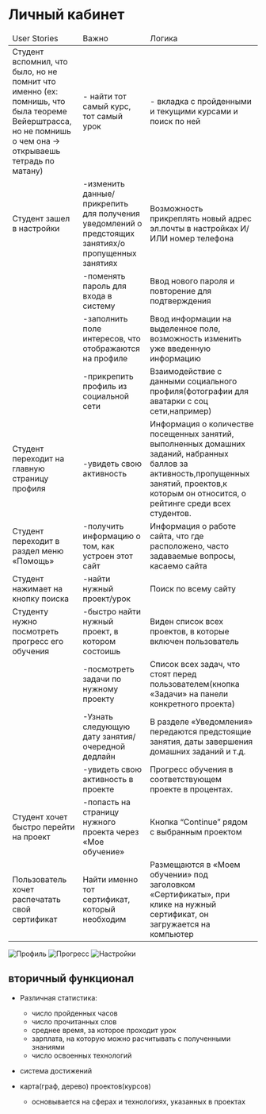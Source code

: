 # Личный кабинет
<table>
    <thead>
        <td>User Stories</td>
        <td>Важно</td>
        <td>Логика</td>
    </thead>
    <tbody>
        <tr>
            <td>
                Студент вспомнил, что было, но не помнит что именно (ex: помнишь, что была теореме Вейерштрасса, но не помнишь о чем она -> открываешь тетрадь по матану)
            </td>
            <td>
                - найти тот самый курс, тот самый урок
            </td>
            <td>
                - вкладка с пройденными и текущими курсами и поиск по ней
            </td>
        </tr>
        <tr>
	<td>
	Студент зашел в настройки
	</td>
	<td>
	-изменить данные/прикрепить для получения уведомлений о предстоящих занятиях/о пропущенных занятиях
	</td>
	<td>
	Возможность прикреплять новый адрес эл.почты в настройках И/ИЛИ номер телефона
	</td>
</tr>
<tr>
	<td>
	</td>
	<td>
	-поменять пароль для входа в систему
	</td>
	<td>
	Ввод нового пароля и повторение для подтверждения
	</td>
</tr>
<tr>
	<td>
	</td>
	<td>
	-заполнить поле интересов, что отображаются на профиле
	</td>
	<td>
	Ввод информации на выделенное поле, возможность изменить уже введенную информацию
	</td>
</tr>
<tr>
	<td>
	</td>
	<td>
	-прикрепить профиль из социальной сети
	</td>
	<td>
	Взаимодействие с данными социального профиля(фотографии для аватарки с соц сети,например)
	</td>
</tr>
<tr>
	<td>
	Студент переходит на главную страницу профиля
	</td>
	<td>
	-увидеть свою активность
	</td>
	<td>
	Информация о количестве посещенных занятий, выполненных домашних заданий, набранных баллов за активность,пропущенных занятий, проектов,к которым он относится, о рейтинге среди всех студентов.
	</td>
</tr>
<tr>
	<td>
	Студент переходит в раздел меню «Помощь»
	</td>
	<td>
	-получить информацию о том, как устроен этот сайт
	</td>
	<td>
	Информация о работе сайта, что где расположено, часто задаваемые вопросы, касаемо сайта
	</td>
</tr>
<tr>
	<td>
	Студент нажимает на кнопку поиска
	</td>
	<td>
	-найти нужный проект/урок
	</td>
	<td>
	Поиск по всему сайту
	</td>
</tr>
<tr>
	<td>
	Студенту нужно посмотреть прогресс его обучения
	</td>
	<td>
	-быстро найти нужный проект, в котором состоишь
	</td>
	<td>
	Виден список всех проектов, в которые включен пользователь
	</td>
</tr>
<tr>
	<td>
	</td>
	<td>
	-посмотреть задачи по нужному проекту
	</td>
	<td>
	Список всех задач, что стоят перед пользователем(кнопка «Задачи» на панели конкретного проекта)
	</td>
</tr>
<tr>
	<td>
	</td>
	<td>
	-Узнать следующую дату занятия/очередной дедлайн
	</td>
	<td>
	В разделе «Уведомления» передаются предстоящие занятия, даты завершения домашних заданий и т.д.
	</td>
</tr>
<tr>
	<td>
	</td>
	<td>
	-увидеть свою активность в проекте
	</td>
	<td>
	Прогресс обучения в соответствующем проекте в процентах.
	</td>
</tr>
<tr>
	<td>
	Студент хочет быстро перейти на проект
	</td>
	<td>
	-попасть на страницу нужного проекта через «Мое обучение»
	</td>
	<td>
	Кнопка “Continue” рядом с выбранным проектом
	</td>
</tr>
<tr>
	<td>
	Пользователь хочет распечатать свой сертификат
	</td>
	<td>
	Найти именно тот сертификат, который необходим
	</td>
	<td>
	Размещаются в «Моем обучении» под заголовком «Сертификаты», при клике на нужный сертификат, он загружается на компьютер 	
	</td>
</tr>
    </tbody>
</table>

![Профиль](https://github.com/lanit-tercom-school/studit/blob/master/docs/profile/profile.png "Профиль")
![Прогресс](https://github.com/lanit-tercom-school/studit/blob/master/docs/profile/progress.png "Прогресс")
![Настройки](https://github.com/lanit-tercom-school/studit/blob/master/docs/profile/settings.png "Настройки")

## вторичный функционал
* Различная статистика:
    * число пройденных часов
    * число прочитанных слов
    * среднее время, за которое проходит урок
    * зарплата, на которую можно расчитывать с полученными знаниями
    * число освоенных технологий

* система достижений

* карта(граф, дерево) проектов(курсов)
    * основывается на сферах и технологиях, указанных в проектах
